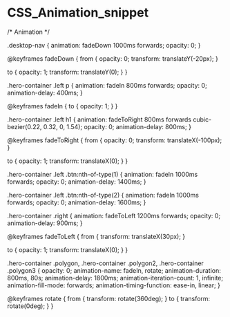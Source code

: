# CSS_Animation_snippet

/* Animation */

.desktop-nav {
  animation: fadeDown 1000ms forwards;
  opacity: 0;
}

@keyframes fadeDown {
  from {
    opacity: 0;
    transform: translateY(-20px);
  }

  to {
    opacity: 1;
    transform: translateY(0);
  }
}

.hero-container .left p {
  animation: fadeIn 800ms forwards;
  opacity: 0;
  animation-delay: 400ms;
}

@keyframes fadeIn {
  to {
    opacity: 1;
  }
}

.hero-container .left h1 {
  animation: fadeToRight 800ms forwards cubic-bezier(0.22, 0.32, 0, 1.54);
  opacity: 0;
  animation-delay: 800ms;
}

@keyframes fadeToRight {
  from {
    opacity: 0;
    transform: translateX(-100px);
  }

  to {
    opacity: 1;
    transform: translateX(0);
  }
}

.hero-container .left .btn:nth-of-type(1) {
  animation: fadeIn 1000ms forwards;
  opacity: 0;
  animation-delay: 1400ms;
}

.hero-container .left .btn:nth-of-type(2) {
  animation: fadeIn 1000ms forwards;
  opacity: 0;
  animation-delay: 1600ms;
}

.hero-container .right {
  animation: fadeToLeft 1200ms forwards;
  opacity: 0;
  animation-delay: 900ms;
}

@keyframes fadeToLeft {
  from {
    transform: translateX(30px);
  }

  to {
    opacity: 1;
    transform: translateX(0);
  }
}

.hero-container .polygon,
.hero-container .polygon2,
.hero-container .polygon3 {
  opacity: 0;
  animation-name: fadeIn, rotate;
  animation-duration: 800ms, 80s;
  animation-delay: 1800ms;
  animation-iteration-count: 1, infinite;
  animation-fill-mode: forwards;
  animation-timing-function: ease-in, linear;
}

@keyframes rotate {
  from {
    transform: rotate(360deg);
  }
  to {
    transform: rotate(0deg);
  }
}

